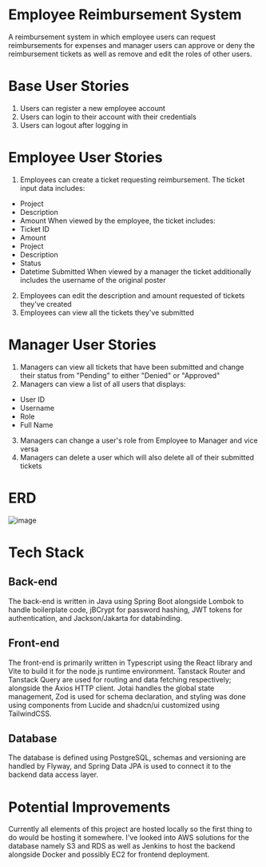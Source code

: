 
# Employee Reimbursement System  

A reimbursement system in which employee users can request reimbursements for expenses and manager users can approve or deny the reimbursement tickets as well as remove and edit the roles of other users.

# Base User Stories

1. Users can register a new employee account 
2. Users can login to their account with their credentials
3. Users can logout after logging in

# Employee User Stories

1. Employees can create a ticket requesting reimbursement. The ticket input data includes:
- Project
- Description
- Amount
When viewed by the employee, the ticket includes:
- Ticket ID
- Amount
- Project
- Description
- Status
- Datetime Submitted
When viewed by a manager the ticket additionally includes the username of the original poster

2. Employees can edit the description and amount requested of tickets they've created
3. Employees can view all the tickets they've submitted

# Manager User Stories

1. Managers can view all tickets that have been submitted and change their status from "Pending" to either "Denied" or "Approved"
2. Managers can view a list of all users that displays:
- User ID
- Username
- Role
- Full Name
3. Managers can change a user's role from Employee to Manager and vice versa
4. Managers can delete a user which will also delete all of their submitted tickets

# ERD

![image](https://github.com/user-attachments/assets/048a1a76-25ed-42bf-94c3-3a2106c8cac3)

# Tech Stack

## Back-end
The back-end is written in Java using Spring Boot alongside Lombok to handle boilerplate code, jBCrypt for password hashing, JWT tokens for authentication, and Jackson/Jakarta for databinding.

## Front-end
The front-end is primarily written in Typescript using the React library and Vite to build it for the node.js runtime environment. Tanstack Router and Tanstack Query are used for routing and data fetching respectively; alongside the Axios HTTP client. Jotai handles the global state management, Zod is used for schema declaration, and styling was done using components from Lucide and shadcn/ui customized using TailwindCSS.

## Database
The database is defined using PostgreSQL, schemas and versioning are handled by Flyway, and Spring Data JPA is used to connect it to the backend data access layer.

# Potential Improvements
Currently all elements of this project are hosted locally so the first thing to do would be hosting it somewhere. I've looked into AWS solutions for the database namely S3 and RDS as well as Jenkins to host the backend alongside Docker and possibly EC2 for frontend deployment.


















